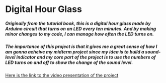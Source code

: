 # Digital Hour Glass
##### Originally from the tutorial book, this is a digital hour glass made by Arduino circuit that turns on an LED every ten minutes. And by making minor changes to my code, I can manage how often the LED turns on. 
##### The importance of this project is that it gives me a great sense of how I am gonna acheive my midterm project since my idea is to build a sound-level indicator and my core part of the project is to use the numbers of LED turns on and off to show the change of the sound level. 

[Here is the link to the video presentation of the project](https://youtu.be/YBmPzqMamoM)